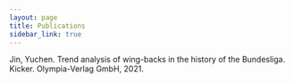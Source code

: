 ```yaml
---
layout: page
title: Publications
sidebar_link: true
---
```


Jin, Yuchen. Trend analysis of wing-backs in the history of the Bundesliga. Kicker. Olympia-Verlag GmbH, 2021.